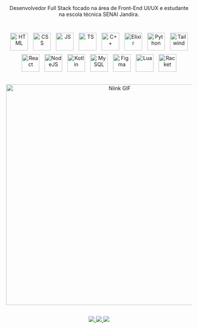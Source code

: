 

<div align="center" style="padding-bottom: 20px;">
  Desenvolvedor Full Stack focado na área de Front-End UI/UX e estudante na escola técnica SENAI Jandira.
</div>
<br>
<div align="center">
  <img src="https://skillicons.dev/icons?i=html" width="48px" alt="HTML" style="margin:5px"/>
  <img src="https://skillicons.dev/icons?i=css" width="48px" alt="CSS" style="margin:5px"/>
  <img src="https://skillicons.dev/icons?i=js" width="48px" alt="JS" style="margin:5px"/>
  <img src="https://skillicons.dev/icons?i=typescript" width="48px" alt="TS" style="margin:5px"/>
  <img src="https://skillicons.dev/icons?i=cpp" width="48px" alt="C++" style="margin:5px"/>
  <img src="https://skillicons.dev/icons?i=elixir" width="48px" alt="Elixir" style="margin:5px"/>
  <img src="https://skillicons.dev/icons?i=py" width="48px" alt="Python" style="margin:5px"/>
  <img src="https://skillicons.dev/icons?i=tailwindcss" width="48px" alt="Tailwind" style="margin:5px"/>
  <img src="https://skillicons.dev/icons?i=react" width="48px" alt="React" style="margin:5px"/>
  <img src="https://skillicons.dev/icons?i=nodejs" width="48px" alt="NodeJS" style="margin:5px"/>
  <img src="https://skillicons.dev/icons?i=kotlin" width="48px" alt="Kotlin" style="margin:5px"/>
  <img src="https://skillicons.dev/icons?i=mysql" width="48px" alt="MySQL" style="margin:5px"/>
  <img src="https://skillicons.dev/icons?i=figma" width="48px" alt="Figma" style="margin:5px"/>
  <img src="https://skillicons.dev/icons?i=lua" width="48px" alt="Lua" style="margin:5px"/>
  <img src="https://raw.githubusercontent.com/racket/icons/master/racket-logo.svg" alt="Racket" width="48px" style="margin:5px"/>
</div>






##

<div align="center">
  <img src="https://i.imgur.com/UX6DFYK.gif" width="600" alt="Niink GIF"/>
</div>


##

<div align="center">   
  <a href="https://instagram.com/nobre.rds" target="_blank">
    <img src="https://img.shields.io/badge/-Instagram-%23E4405F?style=for-the-badge&logo=instagram&logoColor=white" target="_blank">
  </a>
  <a href = "mailto:lucasfilbeto@gmail.com">
    <img src="https://img.shields.io/badge/-Gmail-%23333?style=for-the-badge&logo=gmail&logoColor=white" target="_blank">
  </a>
  <a href="https://www.linkedin.com/in/lucas-rodrigues-nobre-01941b327/" target="_blank">
    <img src="https://img.shields.io/badge/-LinkedIn-%230077B5?style=for-the-badge&logo=linkedin&logoColor=white" target="_blank">
  </a> 
</div>
